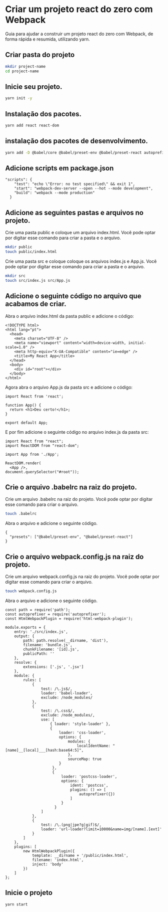 # Criar um projeto react do zero com Webpack

Guia para ajudar a construir um projeto react do zero com Webpack, de forma rápida e resumida, utilizando yarn.

## Criar pasta do projeto

```bash
mkdir project-name
cd project-name
```

## Inicie seu projeto.

```bash
yarn init -y
```

## Instalação dos pacotes.

```bash
yarn add react react-dom
```

## instalação dos pacotes de desenvolvimento.

```bash
yarn add -D @babel/core @babel/preset-env @babel/preset-react autoprefixer babel-loader css-loader file-loader html-webpack-plugin postcss-loader style-loader url-loader webpack webpack-cli webpack-dev-server
```

## Adicione scripts em package.json

```
"scripts": {
    "test": "echo \"Error: no test specified\" && exit 1",
    "start": "webpack-dev-server --open --hot --mode development",
    "build": "webpack --mode production"
  }
```

## Adicione as seguintes pastas e arquivos no projeto.

Crie uma pasta public e coloque um arquivo index.html.
Você pode optar por digitar esse comando para criar a pasta e o arquivo.

```bash
mkdir public
touch public/index.html
```

Crie uma pasta src e coloque coloque os arquivos index.js e App.js.
Você pode optar por digitar esse comando para criar a pasta e o arquivo.

```bash
mkdir src
touch src/index.js src/App.js
```

## Adicione o seguinte código no arquivo que acabamos de criar.

Abra o arquivo index.html da pasta public e adicione o código:

```
<!DOCTYPE html>
<html lang="pt">
  <head>
    <meta charset="UTF-8" />
    <meta name="viewport" content="width=device-width, initial-scale=1.0" />
    <meta http-equiv="X-UA-Compatible" content="ie=edge" />
    <title>My React App</title>
  </head>
  <body>
    <div id="root"></div>
  </body>
</html>
```

Agora abra o arquivo App.js da pasta src e adicione o código:

```
import React from 'react';

function App() {
  return <h1>Deu certo!</h1>;
}

export default App;
```

E por fim adicione o seguinte código no arquivo index.js da pasta src:

```
import React from "react";
import ReactDOM from "react-dom";

import App from './App';

ReactDOM.render(
  <App />,
document.querySelector("#root"));
```

## Crie o arquivo .babelrc na raiz do projeto.

Crie um arquivo .babelrc na raiz do projeto.
Você pode optar por digitar esse comando para criar o arquivo.

```bash
touch .babelrc
```

Abra o arquivo e adicione o seguinte código.

```
{
  "presets": ["@babel/preset-env", "@babel/preset-react"]
}
```

## Crie o arquivo webpack.config.js na raiz do projeto.

Crie um arquivo webpack.config.js na raiz do projeto.
Você pode optar por digitar esse comando para criar o arquivo.

```bash
touch webpack.config.js
```

Abra o arquivo e adicione o seguinte código.

```
const path = require('path');
const autoprefixer = require('autoprefixer');
const HtmlWebpackPlugin = require('html-webpack-plugin');

module.exports = {
    entry: './src/index.js',
    output: {
        path: path.resolve(__dirname, 'dist'),
        filename: 'bundle.js',
        chunkFilename: '[id].js',
        publicPath: ''
    },
    resolve: {
        extensions: ['.js', '.jsx']
    },
    module: {
        rules: [
            {
                test: /\.js$/,
                loader: 'babel-loader',
                exclude: /node_modules/
            },
            {
                test: /\.css$/,
                exclude: /node_modules/,
                use: [
                    { loader: 'style-loader' },
                    {
                        loader: 'css-loader',
                        options: {
                            modules: {
                                localIdentName: "[name]__[local]___[hash:base64:5]",
                            },
                            sourceMap: true
                        }
                     },
                     {
                         loader: 'postcss-loader',
                         options: {
                             ident: 'postcss',
                             plugins: () => [
                                 autoprefixer({})
                             ]
                         }
                      }
                ]
            },
            {
                test: /\.(png|jpe?g|gif)$/,
                loader: 'url-loader?limit=10000&name=img/[name].[ext]'
            }
        ]
    },
    plugins: [
        new HtmlWebpackPlugin({
            template: __dirname + '/public/index.html',
            filename: 'index.html',
            inject: 'body'
        })
    ]
};
```

## Inicie o projeto

```bash
yarn start
```
